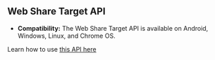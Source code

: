 ## Web Share Target API

 - **Compatibility:** The Web Share Target API is available on Android, Windows, Linux, and Chrome OS.
 
 Learn how to use [this API here](https://codelabs.developers.google.com/codelabs/web-capabilities/#3)
